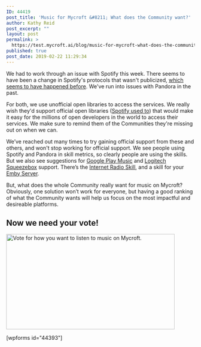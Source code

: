 ```yaml
---
ID: 44419
post_title: 'Music for Mycroft &#8211; What does the Community want?'
author: Kathy Reid
post_excerpt: ""
layout: post
permalink: >
  https://test.mycroft.ai/blog/music-for-mycroft-what-does-the-community-want/
published: true
post_date: 2019-02-22 11:29:34
---
```

<span style="font-weight: 400;">We had to work through an issue with Spotify this week. There seems to have been a change in Spotify's protocols that wasn't publicized, <a href="https://github.com/mopidy/mopidy-spotify/issues/110#issuecomment-235187032" target="_blank" rel="noopener noreferrer">which seems to have happened before</a>. We've run into issues with Pandora in the past.</span>

<span style="font-weight: 400;">For both, we use unofficial open libraries to access the services. We really wish they'd support official open libraries (<a href="https://developer.spotify.com/community/news/2016/03/22/recent-issues-libspotify/" target="_blank" rel="noopener noreferrer">Spotify used to</a>) that would make it easy for the millions of open developers in the world to access their services. We make sure to remind them of the Communities they're missing out on when we can.</span>

<span style="font-weight: 400;">We’ve reached out many times to try gaining official support from these and others, and won't stop working for official support. We see people using Spotify and Pandora in skill metrics, so clearly people are using the skills. But we also see suggestions for </span><a href="https://community.mycroft.ai/t/music-google-play-music/2998/5"><span style="font-weight: 400;">Google Play Music</span></a><span style="font-weight: 400;"> and </span><a href="https://community.mycroft.ai/t/music-squeeze-box-logitech-media-server-control/3778"><span style="font-weight: 400;">Logitech Squeezebox</span></a><span style="font-weight: 400;"> support. There’s the </span><a href="https://github.com/normandmickey/skill-internet-radio"><span style="font-weight: 400;">Internet Radio Skill</span></a><span style="font-weight: 400;">, and a skill for your </span><a href="https://market.mycroft.ai/skill/emby"><span style="font-weight: 400;">Emby Server</span></a><span style="font-weight: 400;">.</span>

<span style="font-weight: 400;">But, what does the whole Community really want for music on Mycroft? Obviously, one solution won’t work for everyone, but having a good ranking of what the Community wants will help us focus on the most impactful and desireable platforms.</span>
<h2>Now we need your vote!</h2>
<a href="https://mycroft.ai/wp-content/uploads/2019/02/vote-gif.gif"><img class="alignnone size-full wp-image-44396" src="https://mycroft.ai/wp-content/uploads/2019/02/vote-gif.gif" alt="Vote for how you want to listen to music on Mycroft." width="450" height="254" /></a>

[wpforms id="44393"]